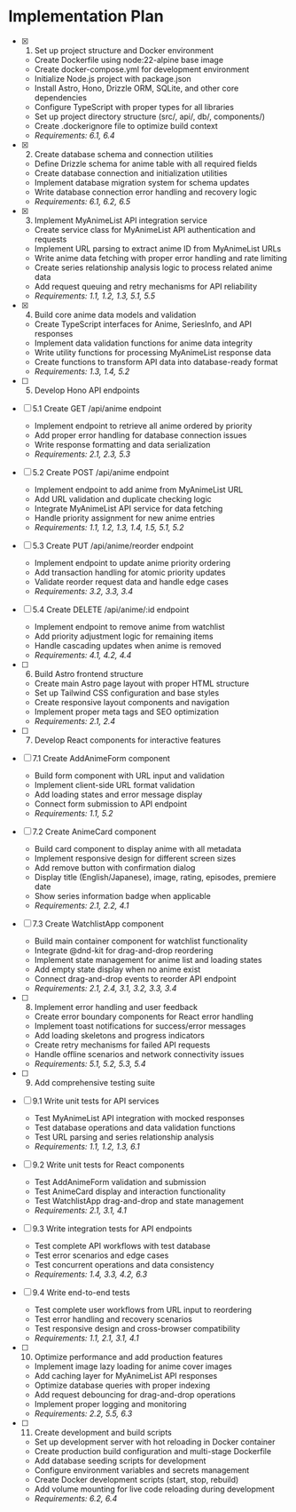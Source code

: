# Implementation Plan

- [x] 1. Set up project structure and Docker environment



  - Create Dockerfile using node:22-alpine base image
  - Create docker-compose.yml for development environment
  - Initialize Node.js project with package.json
  - Install Astro, Hono, Drizzle ORM, SQLite, and other core dependencies
  - Configure TypeScript with proper types for all libraries
  - Set up project directory structure (src/, api/, db/, components/)
  - Create .dockerignore file to optimize build context
  - _Requirements: 6.1, 6.4_




- [x] 2. Create database schema and connection utilities
  - Define Drizzle schema for anime table with all required fields
  - Create database connection and initialization utilities
  - Implement database migration system for schema updates
  - Write database connection error handling and recovery logic
  - _Requirements: 6.1, 6.2, 6.5_

- [x] 3. Implement MyAnimeList API integration service



  - Create service class for MyAnimeList API authentication and requests
  - Implement URL parsing to extract anime ID from MyAnimeList URLs
  - Write anime data fetching with proper error handling and rate limiting
  - Create series relationship analysis logic to process related anime data
  - Add request queuing and retry mechanisms for API reliability
  - _Requirements: 1.1, 1.2, 1.3, 5.1, 5.5_

- [x] 4. Build core anime data models and validation



  - Create TypeScript interfaces for Anime, SeriesInfo, and API responses
  - Implement data validation functions for anime data integrity
  - Write utility functions for processing MyAnimeList response data
  - Create functions to transform API data into database-ready format
  - _Requirements: 1.3, 1.4, 5.2_

- [ ] 5. Develop Hono API endpoints
- [ ] 5.1 Create GET /api/anime endpoint
  - Implement endpoint to retrieve all anime ordered by priority
  - Add proper error handling for database connection issues
  - Write response formatting and data serialization
  - _Requirements: 2.1, 2.3, 5.3_

- [ ] 5.2 Create POST /api/anime endpoint
  - Implement endpoint to add anime from MyAnimeList URL
  - Add URL validation and duplicate checking logic
  - Integrate MyAnimeList API service for data fetching
  - Handle priority assignment for new anime entries
  - _Requirements: 1.1, 1.2, 1.3, 1.4, 1.5, 5.1, 5.2_

- [ ] 5.3 Create PUT /api/anime/reorder endpoint
  - Implement endpoint to update anime priority ordering
  - Add transaction handling for atomic priority updates
  - Validate reorder request data and handle edge cases
  - _Requirements: 3.2, 3.3, 3.4_

- [ ] 5.4 Create DELETE /api/anime/:id endpoint
  - Implement endpoint to remove anime from watchlist
  - Add priority adjustment logic for remaining items
  - Handle cascading updates when anime is removed
  - _Requirements: 4.1, 4.2, 4.4_

- [ ] 6. Build Astro frontend structure
  - Create main Astro page layout with proper HTML structure
  - Set up Tailwind CSS configuration and base styles
  - Create responsive layout components and navigation
  - Implement proper meta tags and SEO optimization
  - _Requirements: 2.1, 2.4_

- [ ] 7. Develop React components for interactive features
- [ ] 7.1 Create AddAnimeForm component
  - Build form component with URL input and validation
  - Implement client-side URL format validation
  - Add loading states and error message display
  - Connect form submission to API endpoint
  - _Requirements: 1.1, 5.2_

- [ ] 7.2 Create AnimeCard component
  - Build card component to display anime with all metadata
  - Implement responsive design for different screen sizes
  - Add remove button with confirmation dialog
  - Display title (English/Japanese), image, rating, episodes, premiere date
  - Show series information badge when applicable
  - _Requirements: 2.1, 2.2, 4.1_

- [ ] 7.3 Create WatchlistApp component
  - Build main container component for watchlist functionality
  - Integrate @dnd-kit for drag-and-drop reordering
  - Implement state management for anime list and loading states
  - Add empty state display when no anime exist
  - Connect drag-and-drop events to reorder API endpoint
  - _Requirements: 2.1, 2.4, 3.1, 3.2, 3.3, 3.4_

- [ ] 8. Implement error handling and user feedback
  - Create error boundary components for React error handling
  - Implement toast notifications for success/error messages
  - Add loading skeletons and progress indicators
  - Create retry mechanisms for failed API requests
  - Handle offline scenarios and network connectivity issues
  - _Requirements: 5.1, 5.2, 5.3, 5.4_

- [ ] 9. Add comprehensive testing suite
- [ ] 9.1 Write unit tests for API services
  - Test MyAnimeList API integration with mocked responses
  - Test database operations and data validation functions
  - Test URL parsing and series relationship analysis
  - _Requirements: 1.1, 1.2, 1.3, 6.1_

- [ ] 9.2 Write unit tests for React components
  - Test AddAnimeForm validation and submission
  - Test AnimeCard display and interaction functionality
  - Test WatchlistApp drag-and-drop and state management
  - _Requirements: 2.1, 3.1, 4.1_

- [ ] 9.3 Write integration tests for API endpoints
  - Test complete API workflows with test database
  - Test error scenarios and edge cases
  - Test concurrent operations and data consistency
  - _Requirements: 1.4, 3.3, 4.2, 6.3_

- [ ] 9.4 Write end-to-end tests
  - Test complete user workflows from URL input to reordering
  - Test error handling and recovery scenarios
  - Test responsive design and cross-browser compatibility
  - _Requirements: 1.1, 2.1, 3.1, 4.1_

- [ ] 10. Optimize performance and add production features
  - Implement image lazy loading for anime cover images
  - Add caching layer for MyAnimeList API responses
  - Optimize database queries with proper indexing
  - Add request debouncing for drag-and-drop operations
  - Implement proper logging and monitoring
  - _Requirements: 2.2, 5.5, 6.3_

- [ ] 11. Create development and build scripts
  - Set up development server with hot reloading in Docker container
  - Create production build configuration and multi-stage Dockerfile
  - Add database seeding scripts for development
  - Configure environment variables and secrets management
  - Create Docker development scripts (start, stop, rebuild)
  - Add volume mounting for live code reloading during development
  - _Requirements: 6.2, 6.4_